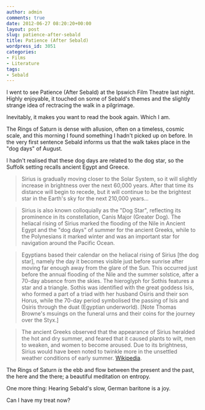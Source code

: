 ```yaml
---
author: admin
comments: true
date: 2012-06-27 08:20:20+00:00
layout: post
slug: patience-after-sebald
title: Patience (After Sebald)
wordpress_id: 3051
categories:
- Films
- Literature
tags:
- Sebald
---
```


I went to see Patience (After Sebald) at the Ipswich Film Theatre last night. Highly enjoyable, it touched on some of Sebald's themes and the slightly strange idea of rectracing the walk in a pilgrimage.









Inevitably, it makes you want to read the book again. Which I am.





The Rings of Saturn is dense with allusion, often on a timeless, cosmic scale, and this morning I found something I hadn't picked up on before. In the very first sentence Sebald informs us that the walk takes place in the "dog days" of August.





I hadn't realised that these dog days are related to the dog star, so the Suffolk setting recalls ancient Egypt and Greece.





> 
  
> 
> Sirius is gradually moving closer to the Solar System, so it will slightly increase in brightness over the next 60,000 years. After that time its distance will begin to recede, but it will continue to be the brightest star in the Earth's sky for the next 210,000 years…
> 
> 
  
  
> 
> Sirius is also known colloquially as the "Dog Star", reflecting its prominence in its constellation, Canis Major (Greater Dog). The heliacal rising of Sirius marked the flooding of the Nile in Ancient Egypt and the "dog days" of summer for the ancient Greeks, while to the Polynesians it marked winter and was an important star for navigation around the Pacific Ocean.
> 
> 
  
  
> 
> Egyptians based their calendar on the heliacal rising of Sirius [the dog star], namely the day it becomes visible just before sunrise after moving far enough away from the glare of the Sun. This occurred just before the annual flooding of the Nile and the summer solstice, after a 70-day absence from the skies. The hieroglyph for Sothis features a star and a triangle. Sothis was identified with the great goddess Isis, who formed a part of a triad with her husband Osiris and their son Horus, while the 70-day period symbolised the passing of Isis and Osiris through the duat (Egyptian underworld). [Note Thomas Browne's msuings on the funeral urns and their coins for the journey over the Styx.]
> 
> 
  
  
> 
> The ancient Greeks observed that the appearance of Sirius heralded the hot and dry summer, and feared that it caused plants to wilt, men to weaken, and women to become aroused. Due to its brightness, Sirius would have been noted to twinkle more in the unsettled weather conditions of early summer. [Wikipedia](http://en.wikipedia.org/wiki/Sirius).
> 
> 






The Rings of Saturn _is_ the ebb and flow between the present and the past, the here and the there; a beautiful meditation on entropy.





One more thing: Hearing Sebald's slow, German baritone is a joy.





Can I have my treat now?
